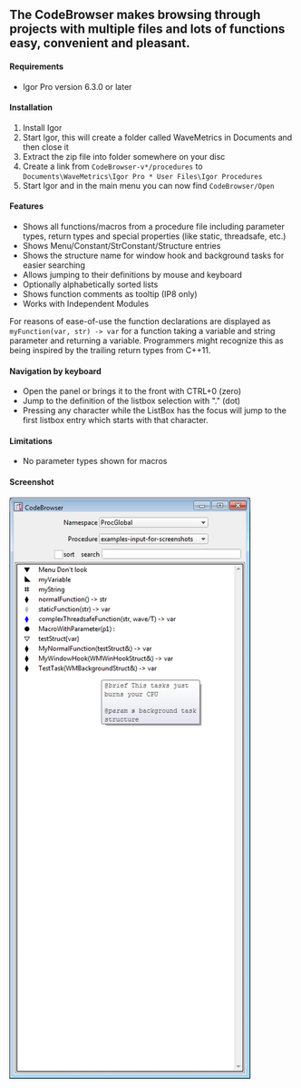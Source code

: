 ## The CodeBrowser makes browsing through projects with multiple files and lots of functions easy, convenient and pleasant.

#### Requirements

- Igor Pro version 6.3.0 or later

#### Installation

1. Install Igor
2. Start Igor, this will create a folder called WaveMetrics in Documents and then close it
3. Extract the zip file into folder somewhere on your disc
4. Create a link from `CodeBrowser-v*/procedures` to `Documents\WaveMetrics\Igor Pro * User Files\Igor Procedures`
5. Start Igor and in the main menu you can now find `CodeBrowser/Open`

#### Features

- Shows all functions/macros from a procedure file including parameter
  types, return types and special properties (like static,
  threadsafe, etc.)
- Shows Menu/Constant/StrConstant/Structure entries
- Shows the structure name for window hook and background tasks for easier searching
- Allows jumping to their definitions by mouse and keyboard
- Optionally alphabetically sorted lists
- Shows function comments as tooltip (IP8 only)
- Works with Independent Modules

For reasons of ease-of-use the function declarations are displayed as
`myFunction(var, str) -> var` for a function taking a variable and
string parameter and returning a variable. Programmers might recognize
this as being inspired by the trailing return types from C++11.

#### Navigation by keyboard

- Open the panel or brings it to the front with CTRL+0 (zero)
- Jump to the definition of the listbox selection with "." (dot)
- Pressing any character while the ListBox has the focus will jump to
  the first listbox entry which starts with that character.

#### Limitations

- No parameter types shown for macros

#### Screenshot

![Screenshot](screenshot-panel.png)
